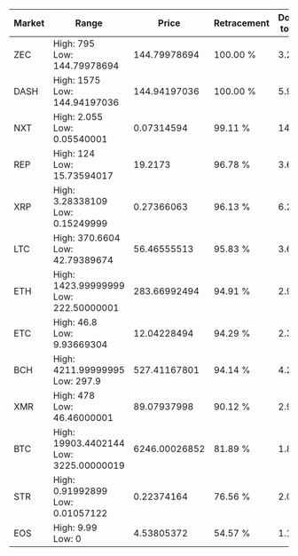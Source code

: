 | Market | Range | Price| Retracement | Doubles to 50% |
| --- | --- | --- | --- | --- |
| ZEC | High: 795<br />Low: 144.79978694 | 144.79978694 | 100.00 % | 3.25 |
| DASH | High: 1575<br />Low: 144.94197036 | 144.94197036 | 100.00 % | 5.93 |
| NXT | High: 2.055<br />Low: 0.05540001 | 0.07314594 | 99.11 % | 14.43 |
| REP | High: 124<br />Low: 15.73594017 | 19.2173 | 96.78 % | 3.64 |
| XRP | High: 3.28338109<br />Low: 0.15249999 | 0.27366063 | 96.13 % | 6.28 |
| LTC | High: 370.6604<br />Low: 42.79389674 | 56.46555513 | 95.83 % | 3.66 |
| ETH | High: 1423.99999999<br />Low: 222.50000001 | 283.66992494 | 94.91 % | 2.90 |
| ETC | High: 46.8<br />Low: 9.93669304 | 12.04228494 | 94.29 % | 2.36 |
| BCH | High: 4211.99999995<br />Low: 297.9 | 527.41167801 | 94.14 % | 4.28 |
| XMR | High: 478<br />Low: 46.46000001 | 89.07937998 | 90.12 % | 2.94 |
| BTC | High: 19903.4402144<br />Low: 3225.00000019 | 6246.00026852 | 81.89 % | 1.85 |
| STR | High: 0.91992899<br />Low: 0.01057122 | 0.22374164 | 76.56 % | 2.08 |
| EOS | High: 9.99<br />Low: 0 | 4.53805372 | 54.57 % | 1.10 |
